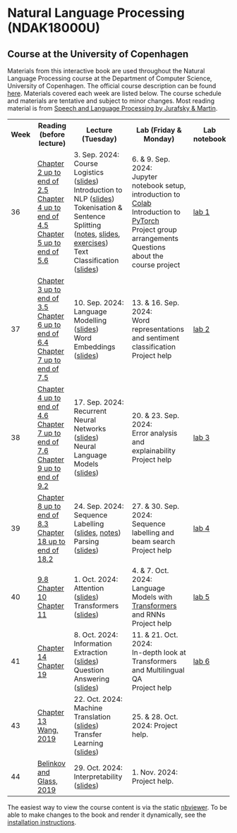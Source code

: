 # Natural Language Processing (NDAK18000U)
## Course at the University of Copenhagen

Materials from this interactive book are used throughout the Natural Language Processing course at the Department of Computer Science, University of Copenhagen. The official course description can be found [here](https://kurser.ku.dk/course/ndak18000u). Materials covered each week are listed below. The course schedule and materials are tentative and subject to minor changes. Most reading material is from [Speech and Language Processing by Jurafsky & Martin](https://web.stanford.edu/~jurafsky/slp3).

<table><tr><th>Week</th><th>Reading (before lecture)</th><th>Lecture (Tuesday)</th><th>Lab (Friday &amp; Monday)</th><th>Lab notebook</th></tr>
     <tr><td>36</td><td>
      <a href='https://web.stanford.edu/~jurafsky/slp3/2.pdf'>Chapter 2 up to end of 2.5</a><br>
      <a href='https://web.stanford.edu/~jurafsky/slp3/4.pdf'>Chapter 4 up to end of 4.5</a><br>
      <a href='https://web.stanford.edu/~jurafsky/slp3/5.pdf'>Chapter 5 up to end of 5.6</a><br>
      </td><td>3. Sep. 2024:<br>
      Course Logistics (<a href='chapters/course_logistics.ipynb'>slides</a>)<br>
      Introduction to NLP (<a href='chapters/intro_short.ipynb'>slides</a>)<br>
      Tokenisation &amp; Sentence Splitting (<a href='chapters/tokenization.ipynb'>notes</a>, <a href='chapters/tokenization_slides.ipynb'>slides</a>, <a href='exercises/tokenization.ipynb'>exercises</a>)<br>
      Text Classification (<a href='chapters/doc_classify_slides_short.ipynb'>slides</a>)<br>
      </td><td>6. &amp; 9. Sep. 2024:<br>
      Jupyter notebook setup, introduction to <a href='https://colab.research.google.com/'>Colab</a><br>
      Introduction to <a href='https://pytorch.org/tutorials/'>PyTorch</a><br>
      Project group arrangements<br>
      Questions about the course project<br>
      </td><td><a href='labs/notebooks_2024/lab_1.ipynb'>lab 1</a></td></tr>
     <tr><td>37</td><td>
      <a href='https://web.stanford.edu/~jurafsky/slp3/3.pdf'>Chapter 3 up to end of 3.5</a><br>
      <a href='https://web.stanford.edu/~jurafsky/slp3/6.pdf'>Chapter 6 up to end of 6.4</a><br>
      <a href='https://web.stanford.edu/~jurafsky/slp3/7.pdf'>Chapter 7 up to end of 7.5</a><br>
      </td><td>10. Sep. 2024:<br>
      Language Modelling (<a href='chapters/language_models_slides.ipynb'>slides</a>)<br>
      Word Embeddings (<a href='chapters/dl-representations_simple.ipynb'>slides</a>)<br>
      </td><td>13. &amp; 16. Sep. 2024:<br>
      Word representations and sentiment classification<br>
      Project help<br>
      </td><td><a href='labs/notebooks_2024/lab_2.ipynb'>lab 2</a></td></tr>
     <tr><td>38</td><td>
      <a href='https://web.stanford.edu/~jurafsky/slp3/4.pdf'>Chapter 4 up to end of 4.6</a><br>
      <a href='https://web.stanford.edu/~jurafsky/slp3/7.pdf'>Chapter 7 up to end of 7.6</a><br>
      <a href='https://web.stanford.edu/~jurafsky/slp3/9.pdf'>Chapter 9 up to end of 9.2</a></td><td>17. Sep. 2024:<br>
      Recurrent Neural Networks (<a href='chapters/rnn_slides_ucph.ipynb'>slides</a>)<br>
      Neural Language Models (<a href='chapters/dl-representations_contextual.ipynb'>slides</a>)<br>
      </td><td>20. &amp; 23. Sep. 2024:<br>
      Error analysis and explainability<br>
      Project help<br>
      </td><td><a href='labs/notebooks_2024/lab_3.ipynb'>lab 3</a></td></tr>
    <tr><td>39</td><td>
      <a href='https://web.stanford.edu/~jurafsky/slp3/8.pdf'>Chapter 8 up to end of 8.3</a><br>
      <a href='https://web.stanford.edu/~jurafsky/slp3/18.pdf'>Chapter 18 up to end of 18.2</a><br>
      </td><td>24. Sep. 2024:<br>
      Sequence Labelling (<a href='chapters/sequence_labeling_slides.ipynb'>slides</a>, <a href='chapters/sequence_labeling.ipynb'>notes</a>)<br>
      Parsing (<a href='chapters/dependency_parsing_slides_active.ipynb'>slides</a>)<br>
      </td><td>27. &amp; 30. Sep. 2024:<br>
      Sequence labelling and beam search<br>
      Project help<br>
      </td><td><a href='labs/notebooks_2024/lab_4.ipynb'>lab 4</a></td></tr>
     <tr><td>40</td><td>
      <a href='https://web.stanford.edu/~jurafsky/slp3/9.pdf'>9.8</a><br>
      <a href='https://web.stanford.edu/~jurafsky/slp3/10.pdf'>Chapter 10</a><br>
      <a href='https://web.stanford.edu/~jurafsky/slp3/11.pdf'>Chapter 11</a><br>
      </td><td>1. Oct. 2024:<br>
      Attention (<a href='chapters/attention_slides2.ipynb'>slides</a>)<br>
      Transformers (<a href='chapters/dl-representations_contextual_transformers.ipynb'>slides</a>)<br>
      </td><td>4. &amp; 7. Oct. 2024:<br>
      Language Models with <a href='https://huggingface.co/course/chapter1'>Transformers</a> and RNNs<br>
      Project help<br>
      </td><td><a href='labs/notebooks_2024/lab_5.ipynb'>lab 5</a></td></tr>
     <tr><td>41</td><td>
      <a href='https://web.stanford.edu/~jurafsky/slp3/14.pdf'>Chapter 14</a><br>
      <a href='https://web.stanford.edu/~jurafsky/slp3/14.pdf'>Chapter 19</a><br>
      </td><td>8. Oct. 2024:<br>
      Information Extraction (<a href='chapters/information_extraction_slides.ipynb'>slides</a>)<br>
      Question Answering (<a href='chapters/question_answering_slides.ipynb'>slides</a>)<br>
      </td><td>11. &amp; 21. Oct. 2024:<br>
      In-depth look at Transformers and Multilingual QA<br>
      Project help<br>
      </td><td><a href='labs/notebooks_2024/lab_6.ipynb'>lab 6</a></td></tr>
    <tr><td>43</td><td>
      <a href='https://web.stanford.edu/~jurafsky/slp3/13.pdf'>Chapter 13</a><br>
      <a href='https://shanzhenren.github.io/csci-699-replnlp-2019fall/lectures/W6-L3-Cross_Lingual_Transfer.pdf'>Wang, 2019</a><br>
      </td><td>22. Oct. 2024:<br>
      Machine Translation (<a href='chapters/nmt_slides_active.ipynb'>slides</a>)<br>
      Transfer Learning (<a href='chapters/xling_transfer_learning_slides.ipynb'>slides</a>)<br>
      </td><td>25. &amp; 28. Oct. 2024: Project help.</td><td></td></tr>
    <tr><td>44</td><td>
      <a href='https://aclanthology.org/Q19-1004.pdf'>Belinkov and Glass, 2019</a>
      </td><td>29. Oct. 2024:<br>
      Interpretability (<a href='chapters/interpretability_slides.ipynb'>slides</a>)<br>
      </td><td>1. Nov. 2024: Project help.</td><td></td></tr></table>

The easiest way to view the course content is via the static [nbviewer](https://nbviewer.jupyter.org/github/coastalcph/nlp-course/blob/master/overview.ipynb). 
To be able to make changes to the book and render it dynamically, see the [installation instructions](INSTALL.md).
